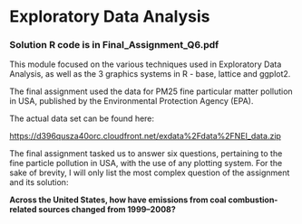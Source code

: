 # Exploratory Data Analysis

### Solution R code is in Final_Assignment_Q6.pdf

This module focused on the various techniques used in Exploratory Data Analysis, as well as the 3 graphics systems in R - base, lattice and ggplot2.

The final assignment used the data for PM25 fine particular matter pollution in USA, published by the Environmental Protection Agency (EPA).

The actual data set can be found here:

https://d396qusza40orc.cloudfront.net/exdata%2Fdata%2FNEI_data.zip

The final assignment tasked us to answer six questions, pertaining to the fine particle pollution in USA, with the use of any plotting system. For the sake of brevity, I will only list the most complex question of the assignment and its solution:

**Across the United States, how have emissions from coal combustion-related sources changed from 1999–2008?**
